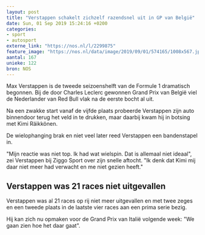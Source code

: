```yaml
---
layout: post
title: "Verstappen schakelt zichzelf razendsnel uit in GP van België"
date: Sun, 01 Sep 2019 15:24:16 +0200
categories: 
- sport 
- autosport 
externe_link: "https://nos.nl/l/2299875"
feature_image: "https://nos.nl/data/image/2019/09/01/574165/1008x567.jpg"
aantal: 167
unieke: 122
bron: NOS
---
```


<p>Max Verstappen is de tweede seizoenshelft van de Formule 1 dramatisch begonnen. Bij de door Charles Leclerc gewonnen Grand Prix van België viel de Nederlander van Red Bull vlak na de eerste bocht al uit.</p>
<p>Na een zwakke start vanaf de vijfde plaats probeerde Verstappen zijn auto binnendoor terug het veld in te drukken, maar daarbij kwam hij in botsing met Kimi Räikkönen.</p>
<p>De wielophanging brak en niet veel later reed Verstappen een bandenstapel in.</p>
<p>"Mijn reactie was niet top. Ik had wat wielspin. Dat is allemaal niet ideaal", zei Verstappen bij Ziggo Sport over zijn snelle aftocht. "Ik denk dat Kimi mij daar niet meer had verwacht en me niet gezien heeft."</p>
<h2>Verstappen was 21 races niet uitgevallen</h2>
<p>Verstappen was al 21 races op rij niet meer uitgevallen en met twee zeges en een tweede plaats in de laatste vier races aan een prima serie bezig.</p>
<p>Hij kan zich nu opmaken voor de Grand Prix van Italië volgende week: "We gaan zien hoe het daar gaat".</p>
